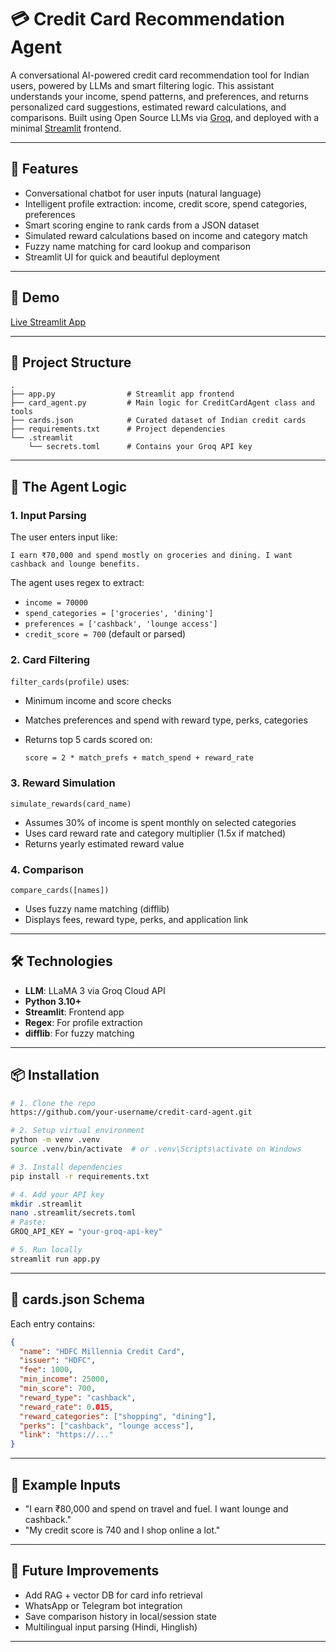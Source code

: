 
# 💳 Credit Card Recommendation Agent

A conversational AI-powered credit card recommendation tool for Indian users, powered by LLMs and smart filtering logic. This assistant understands your income, spend patterns, and preferences, and returns personalized card suggestions, estimated reward calculations, and comparisons. Built using Open Source LLMs via [Groq](https://groq.com), and deployed with a minimal [Streamlit](https://streamlit.io) frontend.

---

## 📌 Features

* Conversational chatbot for user inputs (natural language)
* Intelligent profile extraction: income, credit score, spend categories, preferences
* Smart scoring engine to rank cards from a JSON dataset
* Simulated reward calculations based on income and category match
* Fuzzy name matching for card lookup and comparison
* Streamlit UI for quick and beautiful deployment

---

## 🚀 Demo

[Live Streamlit App]([https://credit-card-agent.streamlit.app/])

---

## 📁 Project Structure

```
.
├── app.py                # Streamlit app frontend
├── card_agent.py         # Main logic for CreditCardAgent class and tools
├── cards.json            # Curated dataset of Indian credit cards
├── requirements.txt      # Project dependencies
└── .streamlit
    └── secrets.toml      # Contains your Groq API key
```

---

## 🧠 The Agent Logic

### 1. **Input Parsing**

The user enters input like:

```
I earn ₹70,000 and spend mostly on groceries and dining. I want cashback and lounge benefits.
```

The agent uses regex to extract:

* `income = 70000`
* `spend_categories = ['groceries', 'dining']`
* `preferences = ['cashback', 'lounge access']`
* `credit_score = 700` (default or parsed)

### 2. **Card Filtering**

`filter_cards(profile)` uses:

* Minimum income and score checks
* Matches preferences and spend with reward type, perks, categories
* Returns top 5 cards scored on:

  ```
  score = 2 * match_prefs + match_spend + reward_rate
  ```

### 3. **Reward Simulation**

`simulate_rewards(card_name)`

* Assumes 30% of income is spent monthly on selected categories
* Uses card reward rate and category multiplier (1.5x if matched)
* Returns yearly estimated reward value

### 4. **Comparison**

`compare_cards([names])`

* Uses fuzzy name matching (difflib)
* Displays fees, reward type, perks, and application link

---

## 🛠 Technologies

* **LLM**: LLaMA 3 via Groq Cloud API
* **Python 3.10+**
* **Streamlit**: Frontend app
* **Regex**: For profile extraction
* **difflib**: For fuzzy matching

---

## 📦 Installation

```bash
# 1. Clone the repo
https://github.com/your-username/credit-card-agent.git

# 2. Setup virtual environment
python -m venv .venv
source .venv/bin/activate  # or .venv\Scripts\activate on Windows

# 3. Install dependencies
pip install -r requirements.txt

# 4. Add your API key
mkdir .streamlit
nano .streamlit/secrets.toml
# Paste:
GROQ_API_KEY = "your-groq-api-key"

# 5. Run locally
streamlit run app.py
```

---

## 🔐 cards.json Schema

Each entry contains:

```json
{
  "name": "HDFC Millennia Credit Card",
  "issuer": "HDFC",
  "fee": 1000,
  "min_income": 25000,
  "min_score": 700,
  "reward_type": "cashback",
  "reward_rate": 0.015,
  "reward_categories": ["shopping", "dining"],
  "perks": ["cashback", "lounge access"],
  "link": "https://..."
}
```

---

## 🧪 Example Inputs

* "I earn ₹80,000 and spend on travel and fuel. I want lounge and cashback."
* "My credit score is 740 and I shop online a lot."



---

## 🌱 Future Improvements

* Add RAG + vector DB for card info retrieval
* WhatsApp or Telegram bot integration
* Save comparison history in local/session state
* Multilingual input parsing (Hindi, Hinglish)

---
